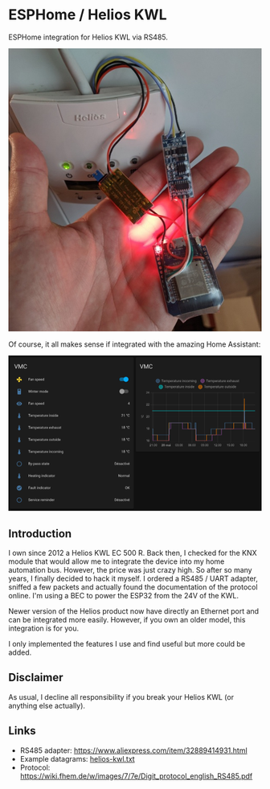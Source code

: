 # ESPHome / Helios KWL

ESPHome integration for Helios KWL via RS485.

![ESP32 BEC RS485](docs/esp32-bec-rs485.jpg)

Of course, it all makes sense if integrated with the amazing Home Assistant:

![In Home Assistant](docs/hs-helios-kwl.png)

## Introduction

I own since 2012 a Helios KWL EC 500 R. Back then, I checked for the KNX module that would allow me
to integrate the device into my home automation bus. However, the price was just crazy high. So
after so many years, I finally decided to hack it myself. I ordered a RS485 / UART adapter, sniffed
a few packets and actually found the documentation of the protocol online. I'm using a BEC to power
the ESP32 from the 24V of the KWL.

Newer version of the Helios product now have directly an Ethernet port and can be integrated more
easily. However, if you own an older model, this integration is for you.

I only implemented the features I use and find useful but more could be added.

## Disclaimer

As usual, I decline all responsibility if you break your Helios KWL (or anything else
actually).

## Links

* RS485 adapter: https://www.aliexpress.com/item/32889414931.html
* Example datagrams: [helios-kwl.txt](docs/helios-kwl.txt)
* Protocol: https://wiki.fhem.de/w/images/7/7e/Digit_protocol_english_RS485.pdf
